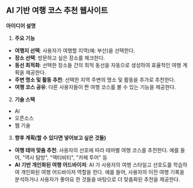## AI 기반 여행 코스 추천 웹사이트

**아이디어 설명**

1. **주요 기능**

- **여행지 선택**: 사용자가 여행할 지역(예: 부산)을 선택한다.
- **장소 선택**: 방문하고 싶은 장소를 체크한다.
- **동선 최적화**: 선택한 장소들 간의 최적 동선을 자동으로 생성하여 효율적인 여행 계획을 제공한다.
- **주변 명소 및 활동 추천**: 선택한 지역 주변의 명소 및 활동을 추가로 추천한다.
- **여행 코스 공유**: 다른 사용자들이 짠 여행 코스를 볼 수 있는 기능을 제공한다.

2. **기술 스택**

- AI
- 오픈소스
- 웹 기술

3. **향후 계획(할 수 있다면 넣어보고 싶은 것들)**

- **여행 테마 맞춤 추천**: 사용자의 선호에 따라 테마별 여행 코스를 추천한다. 예를 들어, "역사 탐방", "액티비티", "카페 투어" 등
- **AI 기반 개인화된 여행 어드바이저**: AI 가 사용자의 여행 스타일고 선호도를 학습하여 개인화된 여행 어드바이저 역할을 한다. 예를 들어, 사용자의 이전 여행 기록을 분석하거나 사용자가 좋아요 한 것들을 바탕으로 더 맞춤화된 추천을 제공한다.

